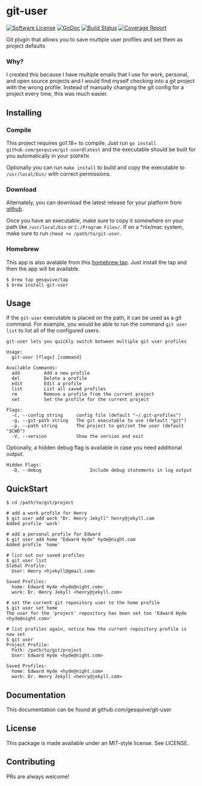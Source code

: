 # git-user
[![Software License](https://img.shields.io/badge/License-MIT-orange.svg?style=flat-square)](https://github.com/gesquive/git-user/blob/master/LICENSE)
[![GoDoc](https://img.shields.io/badge/godoc-reference-blue.svg?style=flat-square)](https://pkg.go.dev/github.com/gesquive/git-user)
[![Build Status](https://img.shields.io/circleci/build/github/gesquive/git-user?style=flat-square)](https://circleci.com/gh/gesquive/git-user)
[![Coverage Report](https://img.shields.io/codecov/c/gh/gesquive/git-user?style=flat-square)](https://codecov.io/gh/gesquive/git-user)

Git plugin that allows you to save multiple user profiles and set them as project defaults

### Why?
I created this because I have multiple emails that I use for work, personal, and open source projects and I would find myself checking into a git project with the wrong profile. Instead of manually changing the git config for a project every time, this was much easier.

## Installing

### Compile
This project requires go1.18+ to compile. Just run `go install github.com/gesquive/git-user@latest` and the executable should be built for you automatically in your `$GOPATH`.

Optionally you can run `make install` to build and copy the executable to `/usr/local/bin/` with correct permissions.

### Download
Alternately, you can download the latest release for your platform from [github](https://github.com/gesquive/git-user/releases/latest).

Once you have an executable, make sure to copy it somewhere on your path like `/usr/local/bin` or `C:/Program Files/`.
If on a \*nix/mac system, make sure to run `chmod +x /path/to/git-user`.

### Homebrew
This app is also avalable from this [homebrew tap](https://github.com/gesquive/homebrew-tap). Just install the tap and then the app will be available.
```shell
$ brew tap gesquive/tap
$ brew install git-user
```

## Usage

If the `git-user` executable is placed on the path, it can be used as a git command. For example, you would be able to run the command `git user list` to list all of the configured users.


```console
git-user lets you quickly switch between multiple git user profiles

Usage:
  git-user [flags] [command]

Available Commands:
  add         Add a new profile
  del         Delete a profile
  edit        Edit a profile
  list        List all saved profiles
  rm          Remove a profile from the current project
  set         Set the profile for the current project

Flags:
  -c, --config string     config file (default "~/.git-profiles")
  -g, --git-path string   The git executable to use (default "git")
  -p, --path string       The project to get/set the user (default "$CWD")
  -V, --version           Show the version and exit
```

Optionally, a hidden debug flag is available in case you need additional output.
```console
Hidden Flags:
  -D, --debug                  Include debug statements in log output
```

## QuickStart

```console
$ cd /path/to/git/project

# add a work profile for Henry
$ git user add work "Dr. Henry Jekyll" henry@jekyll.com
Added profile 'work'

# add a personal profile for Edward
$ git user add home "Edward Hyde" hyde@night.com
Added profile 'home'

# list out our saved profiles
$ git user list
Global Profile:
  User: Henry <hjekyll@gmail.com>

Saved Profiles:
  home: Edward Hyde <hyde@night.com>
  work: Dr. Henry Jekyll <henry@jekyll.com>

# set the current git repository user to the home profile
$ git user set home
The user for the 'project' repository has been set too 'Edward Hyde <hyde@night.com>'

# list profiles again, notice how the current repository profile is now set
$ git user
Project Profile:
  Path: /path/to/git/project
  User: Edward Hyde <hyde@night.com>

Saved Profiles:
  home: Edward Hyde <hyde@night.com>
  work: Dr. Henry Jekyll <henry@jekyll.com>
```


## Documentation

This documentation can be found at github.com/gesquive/git-user

## License

This package is made available under an MIT-style license. See LICENSE.

## Contributing

PRs are always welcome!
